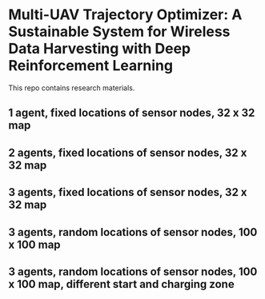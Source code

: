 # Multi-UAV Trajectory Optimizer: A Sustainable System for Wireless Data Harvesting with Deep Reinforcement Learning
This repo contains research materials.

## 1 agent, fixed locations of sensor nodes, 32 x 32 map

## 2 agents, fixed locations of sensor nodes, 32 x 32 map

## 3 agents, fixed locations of sensor nodes, 32 x 32 map

## 3 agents, random locations of sensor nodes, 100 x 100 map

## 3 agents, random locations of sensor nodes, 100 x 100 map, different start and charging zone
